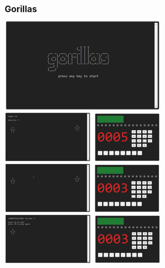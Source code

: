 # Gorillas
![](imgs/gorillas1.png)
![](imgs/gorillas2.png)
![](imgs/gorillas3.png)
![](imgs/gorillas4.png)
